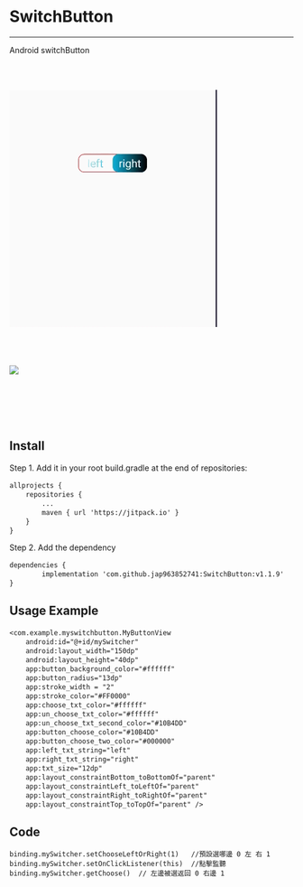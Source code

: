 # SwitchButton
-----------------------------------------------------------------------------------------------------------------
Android switchButton

<br></br>

 ![image](https://github.com/jap963852741/SwitchButton/blob/master/example.gif)
 <br></br>
<br></br>

 [![](https://jitpack.io/v/jap963852741/SwitchButton.svg)](https://jitpack.io/#jap963852741/SwitchButton)


<br></br>
<br></br>

## Install
 Step 1. Add it in your root build.gradle at the end of repositories:

	allprojects {
		repositories {
			...
			maven { url 'https://jitpack.io' }
		}
	}
 Step 2. Add the dependency

	dependencies {
	        implementation 'com.github.jap963852741:SwitchButton:v1.1.9'
	}
  
  
## Usage Example

    <com.example.myswitchbutton.MyButtonView
        android:id="@+id/mySwitcher"
        android:layout_width="150dp"
        android:layout_height="40dp"
        app:button_background_color="#ffffff"
        app:button_radius="13dp"
        app:stroke_width = "2"
        app:stroke_color="#FF0000"
        app:choose_txt_color="#ffffff"
        app:un_choose_txt_color="#ffffff"
        app:un_choose_txt_second_color="#10B4DD"
        app:button_choose_color="#10B4DD"
        app:button_choose_two_color="#000000"
        app:left_txt_string="left"
        app:right_txt_string="right"
        app:txt_size="12dp"
        app:layout_constraintBottom_toBottomOf="parent"
        app:layout_constraintLeft_toLeftOf="parent"
        app:layout_constraintRight_toRightOf="parent"
        app:layout_constraintTop_toTopOf="parent" />
 
 ##  Code
    binding.mySwitcher.setChooseLeftOrRight(1)   //預設選哪邊 0 左 右 1
    binding.mySwitcher.setOnClickListener(this)  //點擊監聽
    binding.mySwitcher.getChoose()  // 左邊被選返回 0 右邊 1
    
    
    
    

